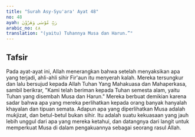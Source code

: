 ```yaml
---
title: "Surah Asy-Syu'ara' Ayat 48"
no: 48
ayah: رَبِّ مُوْسٰى وَهٰرُوْنَ  
arabic_no: ٤٨
translation: "(yaitu) Tuhannya Musa dan Harun.”"
---
```


## Tafsir

Pada ayat-ayat ini, Allah menerangkan bahwa setelah menyaksikan apa yang terjadi, ahli-ahli sihir Fir'aun itu menyerah kalah. Mereka tersungkur dan lalu bersujud kepada Allah Tuhan Yang Mahakuasa dan Mahaperkasa, sambil berikrar, "Kami telah beriman kepada Tuhan semesta alam, yaitu Tuhan yang disembah Musa dan Harun." Mereka berbuat demikian karena sadar bahwa apa yang mereka perlihatkan kepada orang banyak hanyalah khayalan dan tipuan semata. Adapun apa yang diperlihatkan Musa adalah mukjizat, dan betul-betul bukan sihir. Itu adalah suatu kekuasaan yang jauh lebih unggul dari apa yang mereka ketahui, dan datangnya dari langit untuk memperkuat Musa di dalam pengakuannya sebagai seorang rasul Allah.